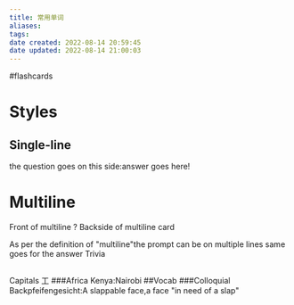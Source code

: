 ```yaml
---
title: 常用单词
aliases: 
tags: 
date created: 2022-08-14 20:59:45
date updated: 2022-08-14 21:00:03
---
```

#flashcards

# Styles
## Single-line
the question goes on this side:answer goes here!
# Multiline
Front of multiline
?
Backside of multiline card

As per the definition
of "multiline"the prompt
can be on multiple lines
same
goes for
the answer
Trivia
##
Capitals
工
###Africa
Kenya:Nairobi
##Vocab
###Colloquial
Backpfeifengesicht:A slappable face,a face "in need of a slap"
